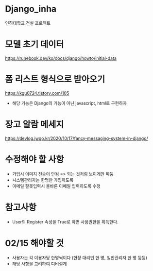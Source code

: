 # Django_inha

인하대학교 건설 프로젝트

# 모델 초기 데이터

https://runebook.dev/ko/docs/django/howto/initial-data

# 폼 리스트 형식으로 받아오기

https://kgu0724.tistory.com/105

- 해당 기능은 Django의 기능이 아닌 javascript, html로 구현하자

# 장고 알람 메세지

https://devlog.jwgo.kr/2020/10/17/fancy-messaging-system-in-django/

# 수정해야 할 사항

- 가입시 이미지 전송이 안됨 => 되는 것처럼 보이게만 짜둠
- 시스템관리자는 한명만 가입하도록
- 이메일 잘못입력시 올바른 이메일 입력하도록 수정

# 참고사항

- User의 Register 속성을 True로 하면 사용권한을 획득한다.

# 02/15 해야할 것

- 사용자는 각 이용자당 한명씩이다 (현장 대리인 한 명, 일반관리자 한 명 등등)
- 해당 사항을 고려하여 디비설계
